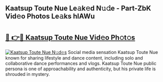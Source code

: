 ## Kaatsup Toute Nue Le𝚊k𝚎d N𝚞𝚍e - Part-ZbK Vid𝚎o Photos Le𝚊ks hlAWu

# <h2><a href="http://fb5ioz5.evod.top/?m=Kaatsup+Toute+Nue">🔗 👉🔴 Kaatsup Toute Nue Vid𝚎o Ph𝚘t𝚘s</a></h2>

[![Kaatsup Toute Nue N𝚞d𝚎s](https://i.imgur.com/8V9OHl7.gif)](http://fb5ioz5.evod.top/?m=Kaatsup+Toute+Nue)
Social media sensation Kaatsup Toute Nue known for sharing lifestyle and dance content, including solo and collaborative dance performances and vlogs. Kaatsup Toute Nue public persona is one of approachability and authenticity, but his private life is shrouded in mystery. 
